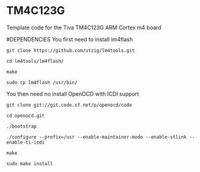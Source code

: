 # TM4C123G
Template code for the Tiva TM4C123G ARM Cortex m4 board

#DEPENDENCIES
You first need to install lm4flash


`git clone https://github.com/utzig/lm4tools.git`


`cd lm4tools/lm4flash/`


`make`


`sudo cp lm4flash /usr/bin/`


You then need no install OpenOCD with ICDI support


`git clone git://git.code.sf.net/p/openocd/code`


`cd openocd.git`


`./bootstrap`


`./configure --prefix=/usr --enable-maintainer-mode --enable-stlink --enable-ti-icdi`


`make`


`sudo make install`
